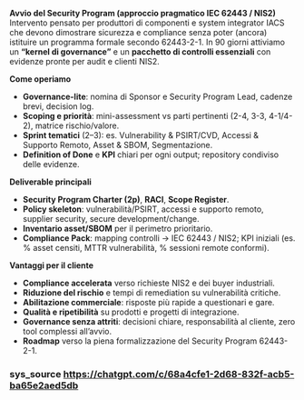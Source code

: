 **Avvio del Security Program (approccio pragmatico IEC 62443 / NIS2)**
Intervento pensato per produttori di componenti e system integrator IACS che devono dimostrare sicurezza e compliance senza poter (ancora) istituire un programma formale secondo 62443-2-1. In 90 giorni attiviamo un **“kernel di governance”** e un **pacchetto di controlli essenziali** con evidenze pronte per audit e clienti NIS2.

**Come operiamo**

* **Governance-lite**: nomina di Sponsor e Security Program Lead, cadenze brevi, decision log.
* **Scoping e priorità**: mini-assessment vs parti pertinenti (2-4, 3-3, 4-1/4-2), matrice rischio/valore.
* **Sprint tematici** (2–3): es. Vulnerability & PSIRT/CVD, Accessi & Supporto Remoto, Asset & SBOM, Segmentazione.
* **Definition of Done** e **KPI** chiari per ogni output; repository condiviso delle evidenze.

**Deliverable principali**

* **Security Program Charter (2p)**, **RACI**, **Scope Register**.
* **Policy skeleton**: vulnerabilità/PSIRT, accessi e supporto remoto, supplier security, secure development/change.
* **Inventario asset/SBOM** per il perimetro prioritario.
* **Compliance Pack**: mapping controlli → IEC 62443 / NIS2; KPI iniziali (es. % asset censiti, MTTR vulnerabilità, % sessioni remote conformi).

**Vantaggi per il cliente**

* **Compliance accelerata** verso richieste NIS2 e dei buyer industriali.
* **Riduzione del rischio** e tempi di remediation su vulnerabilità critiche.
* **Abilitazione commerciale**: risposte più rapide a questionari e gare.
* **Qualità e ripetibilità** su prodotti e progetti di integrazione.
* **Governance senza attriti**: decisioni chiare, responsabilità al cliente, zero tool complessi all’avvio.
* **Roadmap** verso la piena formalizzazione del Security Program 62443-2-1.

### sys_source https://chatgpt.com/c/68a4cfe1-2d68-832f-acb5-ba65e2aed5db